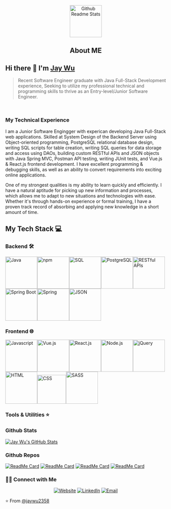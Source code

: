 <p align="center">
 <img width="100px" src="https://res.cloudinary.com/anuraghazra/image/upload/v1594908242/logo_ccswme.svg" align="center" alt="Github Readme Stats" />
 <h2 align="center">About ME</h2>
</p>

## Hi there 👋 I'm [Jay Wu](https://jaywu.netlify.app/)
> Recent Software Engineer graduate with Java Full-Stack Development experience, Seeking to utilize my professional technical and programming skills to thrive as an Entry-level/Junior Software Engineer.
<br>

### My Technical Experience

<div>
 <p>
I am a Junior Software Engingger with experican developing Java Full-Stack web applications. Skilled at System Design of the Backend Server using Object-oriented programming, PostgreSQL relational database design, writing SQL scripts for table creation, writing SQL queries for data storage and access using DAOs, building custom RESTful APIs and JSON objects with Java Spring MVC, Postman API testing, writing JUnit tests, and Vue.js & React.js frontend development. I have excellent programming & debugging skills, as well as an ability to convert requirements into exciting online applications.

One of my strongest qualities is my ability to learn quickly and efficiently. I have a natural aptitude for picking up new information and processes, which allows me to adapt to new situations and technologies with ease. Whether it's through hands-on experience or formal training, I have a proven track record of absorbing and applying new knowledge in a short amount of time.
</p>
</div>

## My Tech Stack 💻
### Backend 🛠️
<img src="https://user-images.githubusercontent.com/106934206/218082770-41b1ebd7-08eb-49d2-8824-defd559b83bb.svg" title="Java" width="100" /><img src="https://user-images.githubusercontent.com/106934206/218082794-ba703fc0-f6ab-41bf-ac30-cc90426dc979.svg" title="npm" width="100" /><img src="https://user-images.githubusercontent.com/106934206/218082826-d54a67aa-d104-4f57-a741-5b17de549249.png" title="SQL" width="100" /><img src="https://user-images.githubusercontent.com/106934206/218082844-7dce1bac-c2e6-4d92-bc1b-76d4f66be828.svg" title="PostgreSQL" width="100" /><img src="https://user-images.githubusercontent.com/106934206/218082871-a9143d40-134d-4664-b9c0-0239bbcb572d.svg" title="RESTful APIs" width="100" /><img src="https://user-images.githubusercontent.com/106934206/218082890-0ab3035c-a219-4b95-8f6a-6c1478ce1a6b.svg" title="Spring Boot" width="100" /><img src="https://user-images.githubusercontent.com/106934206/218082901-27dfcd31-9879-4c07-9666-6e9144e180b7.svg" title="Spring" width="100" /><img src="https://user-images.githubusercontent.com/106934206/218084776-c474ae19-71fe-45ab-8e75-c19ca736b8b9.svg" title="JSON" width="100" />

### Frontend 🌐
<img src="https://user-images.githubusercontent.com/106934206/218084685-680ad6fa-7442-46f6-8b2a-9a247812f8b0.svg" title="Javascript" width="100" /><img src="https://user-images.githubusercontent.com/106934206/218084696-d40e7148-1e3f-40a5-a8bb-8b8c50d85f48.svg" title="Vue.js" width="100" /><img src="https://user-images.githubusercontent.com/106934206/218084705-1bb3c847-f3f2-49d4-8383-fd9f69f09eee.svg" title="React.js" width="100" /><img src="https://user-images.githubusercontent.com/106934206/218084716-2615c885-360a-488f-94ac-938de8d43595.svg" title="Node.js" width="100" /><img src="https://user-images.githubusercontent.com/106934206/218084738-462420f3-817a-4c36-8d79-575cc6cddde2.svg" title="jQuery" width="100" /><img src="https://user-images.githubusercontent.com/106934206/218084813-7d1f5b34-6b98-4a8a-972e-a0dfb9a36187.svg" title="HTML" width="100" /><img src="https://user-images.githubusercontent.com/106934206/218085978-8a617bd1-5f59-4fbf-84c9-5eb400ea6fb4.svg" title="CSS" width="90" /><img src="https://user-images.githubusercontent.com/106934206/218084832-2753b845-9942-416d-9105-e447109650a3.svg" title="SASS" width="100" />

### Tools & Utilities ⭐️




### Github Stats

[![Jay Wu's GitHub Stats](https://github-readme-stats.vercel.app/api?username=jaywu2358&show_icons=true&count_private=true)](https://github.com/jaywu2358)

### Github Repos

[![ReadMe Card](https://github-readme-stats.vercel.app/api/pin/?username=jaywu2358&repo=Shared-Shopping-List-Web-Application&show_owner=true)](https://github.com/jaywu2358/Shared-Shopping-List-Web-Application)
[![ReadMe Card](https://github-readme-stats.vercel.app/api/pin/?username=jaywu2358&repo=Tenmo&show_owner=true)](https://github.com/jaywu2358/Tenmo)
[![ReadMe Card](https://github-readme-stats.vercel.app/api/pin/?username=jaywu2358&repo=jw_portfolio&show_owner=true)](https://github.com/jaywu2358/jw_portfolio)
[![ReadMe Card](https://github-readme-stats.vercel.app/api/pin/?username=jaywu2358&repo=Vending-Machine&show_owner=true)](https://github.com/jaywu2358/Vending-Machine)

<h3> 🤝🏻 Connect with Me </h3>

<p align="center">
<a href="https://jaywuportfolio.xyz/" target="_blank"><img alt="Website" src="https://img.shields.io/badge/Website-jaywuportfolio.xyz-blue?style=flat&logo=google-chrome"></a>
<a href="https://www.linkedin.com/in/borruwu/" target="_blank"><img alt="LinkedIn" src="https://img.shields.io/badge/LinkedIn-Jay Wu-blue?style=flat&logo=linkedin"></a>
<a href="mailto:jaywu2358@gmail.com"><img alt="Email" src="https://img.shields.io/badge/Email-jaywu2358@gmail.com-blue?style=flat&logo=gmail"></a>
</p>


⭐️ From [@jaywu2358](https://github.com/jaywu2358)
